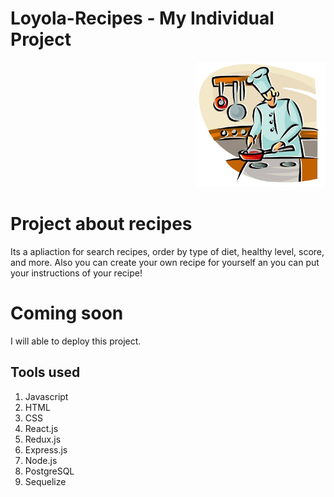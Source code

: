 
# Loyola-Recipes - My Individual Project

<p align="right">
  <img height="200" src="./cooking.png" />
</p>

# Project about recipes
Its a apliaction for search recipes, order by type of diet, healthy level, score, and more. Also you can create your own recipe for yourself an you can put your instructions of your recipe!

# Coming soon
I will able to deploy this project.

## Tools used
1) Javascript
2) HTML
3) CSS
4) React.js
5) Redux.js
6) Express.js
7) Node.js
8) PostgreSQL
9) Sequelize
